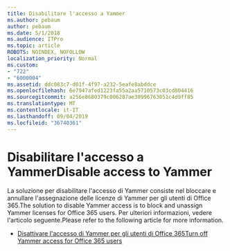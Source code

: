 ```yaml
---
title: Disabilitare l'accesso a Yammer
ms.author: pebaum
author: pebaum
ms.date: 5/1/2018
ms.audience: ITPro
ms.topic: article
ROBOTS: NOINDEX, NOFOLLOW
localization_priority: Normal
ms.custom:
- "722"
- "6000004"
ms.assetid: ddc083c7-d01f-4f97-a232-5eafe8abddce
ms.openlocfilehash: 6e7947afed1223fa55a2aa5710573c03cd804416
ms.sourcegitcommit: a256e8680379c006287ae30996763051c4d9ff85
ms.translationtype: MT
ms.contentlocale: it-IT
ms.lasthandoff: 09/04/2019
ms.locfileid: "36740361"
---
```

# <a name="disable-access-to-yammer"></a><span data-ttu-id="4373e-102">Disabilitare l'accesso a Yammer</span><span class="sxs-lookup"><span data-stu-id="4373e-102">Disable access to Yammer</span></span>

<span data-ttu-id="4373e-103">La soluzione per disabilitare l'accesso di Yammer consiste nel bloccare e annullare l'assegnazione delle licenze di Yammer per gli utenti di Office 365.</span><span class="sxs-lookup"><span data-stu-id="4373e-103">The solution to disable Yammer access is to block and unassign Yammer licenses for Office 365 users.</span></span> <span data-ttu-id="4373e-104">Per ulteriori informazioni, vedere l'articolo seguente.</span><span class="sxs-lookup"><span data-stu-id="4373e-104">Please refer to the following article for more information.</span></span>
  
- [<span data-ttu-id="4373e-105">Disattivare l'accesso di Yammer per gli utenti di Office 365</span><span class="sxs-lookup"><span data-stu-id="4373e-105">Turn off Yammer access for Office 365 users</span></span>](https://docs.microsoft.com/yammer/manage-yammer-users/turn-off-user-access)

